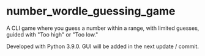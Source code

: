 # number_wordle_guessing_game
A CLI game where you guess a number within a range, with limited guesses, guided with "Too high" or "Too low."

Developed with Python 3.9.0. GUI will be added in the next update / commit.
